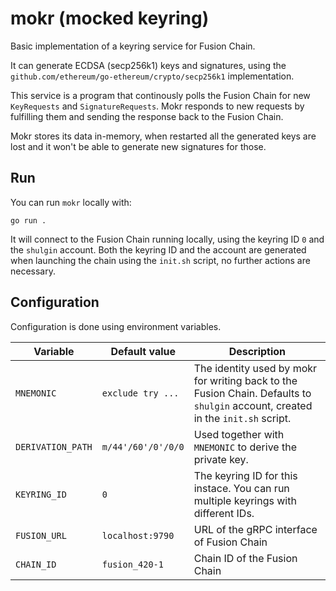 # mokr (mocked keyring)

Basic implementation of a keyring service for Fusion Chain.

It can generate ECDSA (secp256k1) keys and signatures, using the
`github.com/ethereum/go-ethereum/crypto/secp256k1` implementation.

This service is a program that continously polls the Fusion Chain for new
`KeyRequests` and `SignatureRequests`. Mokr responds to new requests by
fulfilling them and sending the response back to the Fusion Chain.

Mokr stores its data in-memory, when restarted all the generated keys are lost
and it won't be able to generate new signatures for those.


## Run

You can run `mokr` locally with:

```
go run .
```

It will connect to the Fusion Chain running locally, using the keyring ID `0`
and the `shulgin` account. Both the keyring ID and the account are generated
when launching the chain using the `init.sh` script, no further actions are
necessary.


## Configuration

Configuration is done using environment variables.

| Variable | Default value | Description |
| --- | --- | --- |
| `MNEMONIC` | `exclude try ...` | The identity used by mokr for writing back to the Fusion Chain. Defaults to `shulgin` account, created in the `init.sh` script. |
| `DERIVATION_PATH` | `m/44'/60'/0'/0/0` | Used together with `MNEMONIC` to derive the private key. |
| `KEYRING_ID` | `0` | The keyring ID for this instace. You can run multiple keyrings with different IDs. |
| `FUSION_URL` | `localhost:9790` | URL of the gRPC interface of Fusion Chain |
| `CHAIN_ID` | `fusion_420-1` | Chain ID of the Fusion Chain |
